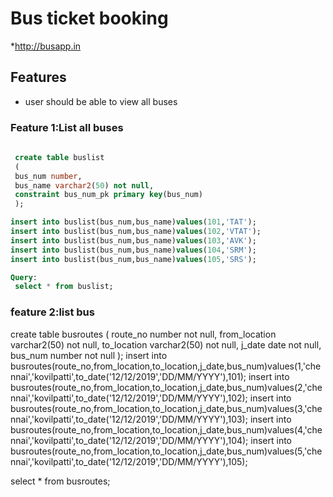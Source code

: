 # Bus ticket booking

*http://busapp.in

## Features
* user should be able to view all buses

### Feature 1:List all buses
```sql
 
 create table buslist
 (
 bus_num number,
 bus_name varchar2(50) not null,
 constraint bus_num_pk primary key(bus_num)
 );
 ```
 ```sql
 insert into buslist(bus_num,bus_name)values(101,'TAT');
 insert into buslist(bus_num,bus_name)values(102,'VTAT');
 insert into buslist(bus_num,bus_name)values(103,'AVK');
 insert into buslist(bus_num,bus_name)values(104,'SRM');
 insert into buslist(bus_num,bus_name)values(105,'SRS');
```
```sql
Query:
 select * from buslist;
 ```
 
  ### feature 2:list bus

 create table busroutes
(
route_no number not null,
from_location varchar2(50) not null,
to_location varchar2(50) not null,
j_date date not null,
bus_num number not null
);
insert into busroutes(route_no,from_location,to_location,j_date,bus_num)values(1,'chennai','kovilpatti',to_date('12/12/2019','DD/MM/YYYY'),101);
insert into busroutes(route_no,from_location,to_location,j_date,bus_num)values(2,'chennai','kovilpatti',to_date('12/12/2019','DD/MM/YYYY'),102);
insert into busroutes(route_no,from_location,to_location,j_date,bus_num)values(3,'chennai','kovilpatti',to_date('12/12/2019','DD/MM/YYYY'),103);
insert into busroutes(route_no,from_location,to_location,j_date,bus_num)values(4,'chennai','kovilpatti',to_date('12/12/2019','DD/MM/YYYY'),104);
insert into busroutes(route_no,from_location,to_location,j_date,bus_num)values(5,'chennai','kovilpatti',to_date('12/12/2019','DD/MM/YYYY'),105);

select * from busroutes;





